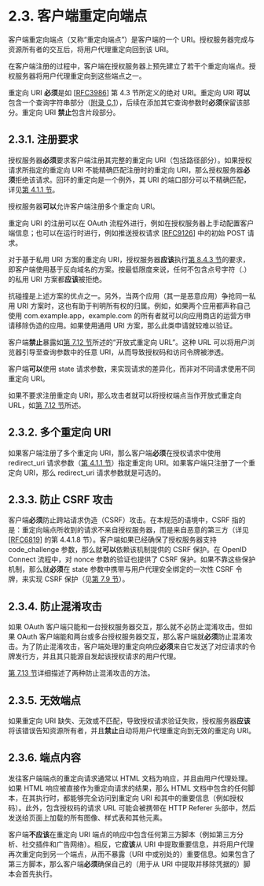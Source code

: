 # 2.3. 客户端重定向端点

客户端重定向端点（又称“重定向端点”）是客户端的一个 URI。授权服务器完成与资源所有者的交互后，将用户代理重定向回到该 URI。

在客户端注册的过程中，客户端在授权服务器上预先建立了若干个重定向端点。授权服务器将用户代理重定向到这些端点之一。

重定向 URI **必须**是如 [[RFC3986](https://www.rfc-editor.org/info/rfc3986)] 第 4.3 节所定义的绝对 URI。重定向 URI **可以**包含一个查询字符串部分（[附录 C.1](/appendices/serializations#c-1-查询字符串序列化)），后续在添加其它查询参数时**必须**保留该部分。重定向 URI **禁止**包含片段部分。

## 2.3.1. 注册要求

授权服务器**必须**要求客户端注册其完整的重定向 URI（包括路径部分）。如果授权请求所指定的重定向 URI 不能精确匹配注册时的重定向 URI，那么授权服务器**必须**拒绝该请求。回环的重定向是一个例外，其 URI 的端口部分可以不精确匹配，详见[第 4.1.1 节](/grant-types/authorization-code-grant#_4-1-1-授权请求)。

授权服务器**可以**允许客户端注册多个重定向 URI。

重定向 URI 的注册可以在 OAuth 流程外进行，例如在授权服务器上手动配置客户端信息；也可以在运行时进行，例如推送授权请求 [[RFC9126](https://www.rfc-editor.org/info/rfc9126)] 中的初始 POST 请求。

对于基于私用 URI 方案的重定向 URI，授权服务器**应该**执行[第 8.4.3 节](/native-applications/receiving-the-authorization-response-in-a-native-app#_8-4-3-私用-uri-方案重定向)的要求，即客户端使用基于反向域名的方案。按最低限度来说，任何不包含点号字符（.）的私用 URI 方案都**应该**被拒绝。

抗碰撞是上述方案的优点之一。另外，当两个应用（其一是恶意应用）争抢同一私用 URI 方案时，这也有助于判明所有权的归属。例如，如果两个应用都声称自己使用 com.example.app，example.com 的所有者就可以向应用商店的运营方申请移除伪造的应用。如果使用通用 URI 方案，那么此类申请就较难以验证。

客户端**禁止**暴露如[第 7.12 节](/security-considerations/open-redirection)所述的“开放式重定向 URL”。这种 URL 可以将用户浏览器引导至查询参数中的任意 URI，从而导致授权码和访问令牌被渗透。

客户端**可以**使用 state 请求参数，来实现请求的差异化，而非对不同请求使用不同重定向 URI。

如果不要求注册重定向 URI，那么攻击者就可以将授权端点当作开放式重定向 URL，如[第 7.12 节](/security-considerations/open-redirection)所述。

## 2.3.2. 多个重定向 URI

如果客户端注册了多个重定向 URI，那么客户端**必须**在授权请求中使用 redirect_uri 请求参数（[第 4.1.1 节](/grant-types/authorization-code-grant#_4-1-1-授权请求)）指定重定向 URI。如果客户端只注册了一个重定向 URI，那么 redirect_uri 请求参数就是可选的。

## 2.3.3. 防止 CSRF 攻击

客户端**必须**防止跨站请求伪造（CSRF）攻击。在本规范的语境中，CSRF 指的是：重定向端点所收到的请求不来自授权服务器，而是来自恶意的第三方（详见 [[RFC6819](https://www.rfc-editor.org/info/rfc6819)] 的第 4.4.1.8 节）。客户端如果已经确保了授权服务器支持 code_challenge 参数，那么就**可以**依赖该机制提供的 CSRF 保护。在 OpenID Connect 流程中，对 nonce 参数的验证也提供了 CSRF 保护。如果不靠这些保护机制，那么就**必须**在 state 参数中携带与用户代理安全绑定的一次性 CSRF 令牌，来实现 CSRF 保护（见[第 7.9 节](/security-considerations/cross-site-request-forgery)）。

## 2.3.4. 防止混淆攻击

如果 OAuth 客户端只能和一台授权服务器交互，那么就不必防止混淆攻击。但如果 OAuth 客户端能和两台或多台授权服务器交互，那么客户端就**必须**防止混淆攻击。为了防止混淆攻击，客户端处理的重定向响应**必须**来自它发送了对应请求的令牌发行方，并且其只能源自发起该授权请求的用户代理。

[第 7.13 节](/security-considerations/authorization-server-mix-up-mitigation)详细描述了两种防止混淆攻击的方法。

## 2.3.5. 无效端点

如果重定向 URI 缺失、无效或不匹配，导致授权请求验证失败，授权服务器**应该**将该错误告知资源所有者，并且**禁止**自动将用户代理重定向到无效的重定向 URI。

## 2.3.6. 端点内容

发往客户端端点的重定向请求通常以 HTML 文档为响应，并且由用户代理处理。如果 HTML 响应被直接作为重定向请求的结果，那么 HTML 文档中包含的任何脚本，在其执行时，都能够完全访问到重定向 URI 和其中的重要信息（例如授权码）。此外，包含授权码的请求 URL 可能会被携带在 HTTP Referer 头部中，然后发送给页面上加载的所有图像、样式表和其他元素。

客户端**不应该**在重定向 URI 端点的响应中包含任何第三方脚本（例如第三方分析、社交插件和广告网络）。相反，它**应该**从 URI 中提取重要信息，并将用户代理再次重定向到另一个端点，从而不暴露（URI 中或别处的）重要信息。如果包含了第三方脚本，那么客户端**必须**确保自己的（用于从 URI 中提取并移除凭据的）脚本会首先执行。
